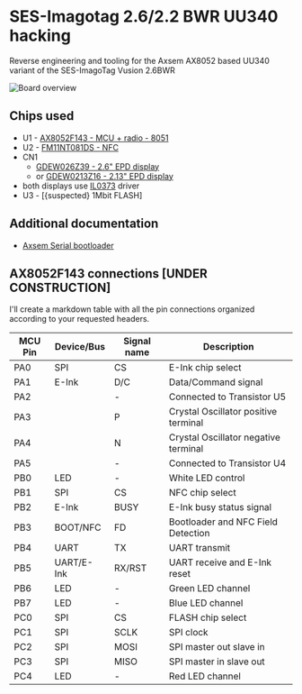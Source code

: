 # SES-Imagotag 2.6/2.2 BWR UU340 hacking
Reverse engineering and tooling for the Axsem AX8052 based UU340 variant of the SES-ImagoTag Vusion 2.6BWR

![Board overview](./images/Board-Overview.png)
## Chips used

- U1 - [AX8052F143 - MCU + radio - 8051](./docs/axsem-ax8052-datasheet.PDF)
- U2 - [FM11NT081DS - NFC](./docs/FM11NT0X1D_ps_eng.pdf)
- CN1 
    - [GDEW026Z39 - 2.6" EPD display](./docs/GDEW026Z39.pdf)
    - or [GDEW0213Z16 - 2.13" EPD display](./docs/GDEW0213Z16.pdf)
- both displays use [IL0373](./docs/IL0373.pdf) driver
- U3 - [{suspected} 1Mbit FLASH]

## Additional documentation

- [Axsem Serial bootloader](./docs/axsem-serial-bootloader.PDF)

## AX8052F143 connections [UNDER CONSTRUCTION]

I'll create a markdown table with all the pin connections organized according to your requested headers.

| MCU Pin | Device/Bus | Signal name | Description |
|---------|------------|-------------|-------------|
| PA0 | SPI | CS | E-Ink chip select |
| PA1 | E-Ink | D/C | Data/Command signal |
| PA2 |  | - | Connected to Transistor U5 |
| PA3 |  | P | Crystal Oscillator positive terminal |
| PA4 |  | N | Crystal Oscillator negative terminal |
| PA5 |  | - | Connected to Transistor U4 |
| PB0 | LED | - | White LED control |
| PB1 | SPI | CS | NFC chip select |
| PB2 | E-Ink | BUSY | E-Ink busy status signal |
| PB3 | BOOT/NFC | FD | Bootloader and NFC Field Detection |
| PB4 | UART | TX | UART transmit |
| PB5 | UART/E-Ink | RX/RST | UART receive and E-Ink reset |
| PB6 | LED | - | Green LED channel |
| PB7 | LED | - | Blue LED channel |
| PC0 | SPI | CS | FLASH chip select |
| PC1 | SPI | SCLK | SPI clock |
| PC2 | SPI | MOSI | SPI master out slave in |
| PC3 | SPI | MISO | SPI master in slave out |
| PC4 | LED | - | Red LED channel |



